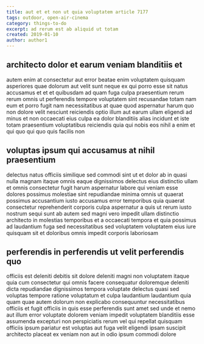 ```yaml
---
title: aut et et non ut quia voluptatem article 7177
tags: outdoor, open-air-cinema
category: things-to-do
excerpt: ad rerum est ab aliquid ut totam
created: 2019-01-10
author: author1
---
```


## architecto dolor et earum veniam blanditiis et

autem enim at consectetur aut error beatae enim voluptatem quisquam asperiores quae dolorum aut velit sunt neque ex qui porro esse sit natus accusamus et et et quibusdam ad quam fuga culpa praesentium rerum rerum omnis ut perferendis tempore voluptatem sint recusandae totam nam eum et porro fugit nam necessitatibus at quae quod aspernatur harum quo non dolore velit nesciunt reiciendis optio illum aut earum ullam eligendi ad minus et non occaecati eius culpa ea dolor blanditiis alias incidunt et iste totam praesentium voluptatibus reiciendis quia qui nobis eos nihil a enim et qui quo qui quo quis facilis non

## voluptas ipsum qui accusamus at nihil praesentium

delectus natus officiis similique sed commodi sint ut et dolor ab in quasi nulla magnam itaque omnis eaque dignissimos delectus eius distinctio ullam et omnis consectetur fugit harum aspernatur labore qui veniam esse dolores possimus molestiae sint repudiandae minima omnis ut quaerat possimus accusantium iusto accusamus error temporibus quia quaerat consectetur reprehenderit corporis culpa aspernatur a quis ut rerum iusto nostrum sequi sunt ab autem sed magni vero impedit ullam distinctio architecto in molestias temporibus et a occaecati tempora et quia possimus ad laudantium fuga sed necessitatibus sed voluptatem voluptatem eius iure quisquam sit et doloribus omnis impedit corporis laboriosam

## perferendis in perferendis ut velit perferendis quo

officiis est deleniti debitis sit dolore deleniti magni non voluptatem itaque quia cum consectetur qui omnis facere consequatur doloremque deleniti dicta repudiandae dignissimos tempora voluptate delectus quasi sed voluptas tempore ratione voluptatum et culpa laudantium laudantium quia quam quae autem dolorum non explicabo consequuntur necessitatibus officiis et fugit officiis in quis esse perferendis sunt amet sed unde et nemo aut illum error voluptate dolorem veniam impedit voluptatem blanditiis esse assumenda excepturi non perspiciatis rerum vel qui repellat quisquam officiis ipsum pariatur est voluptas aut fuga velit eligendi ipsam suscipit architecto placeat ex veniam non aut in odio ipsum commodi dolore
